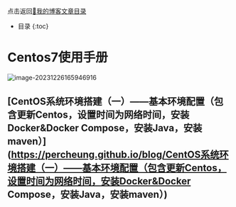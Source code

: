 点击返回[🔗我的博客文章目录](https://percheung.github.io/#/toc)
* 目录
{:toc}
# Centos7使用手册

![image-20231226165946916](https://percheung.github.io/blogImg/centos.png)

## [CentOS系统环境搭建（一）——基本环境配置（包含更新Centos，设置时间为网络时间，安装Docker&Docker Compose，安装Java，安装maven）](https://percheung.github.io/blog/CentOS系统环境搭建（一）——基本环境配置（包含更新Centos，设置时间为网络时间，安装Docker&Docker Compose，安装Java，安装maven）)


